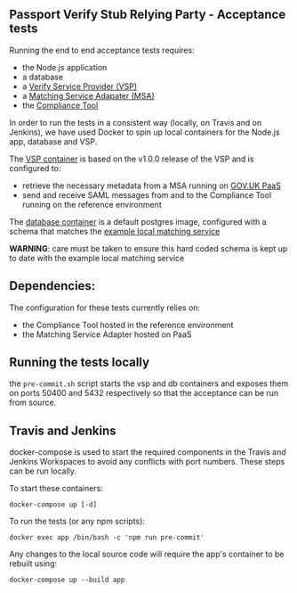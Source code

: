 ## Passport Verify Stub Relying Party - Acceptance tests

Running the end to end acceptance tests requires:

* the Node.js application
* a database
* a [Verify Service Provider (VSP)](https://github.com/alphagov/verify-service-provider)
* a [Matching Service Adapater (MSA)](https://github.com/alphagov/verify-matching-service-adapter)
* the [Compliance Tool](https://verify-compliance-tool-ui.cloudapps.digital/)

In order to run the tests in a consistent way (locally, on Travis and on Jenkins), we have used Docker to spin up local containers for the Node.js app, database and VSP.

The [VSP container](/vsp.Dockerfile) is based on the v1.0.0 release of the VSP and is configured to:

* retrieve the necessary metadata from a MSA running on [GOV.UK PaaS](https://www.cloud.service.gov.uk/)
* send and receive SAML messages from and to the Compliance Tool running on the reference environment

The [database container](/db.Dockerfile) is a default postgres image, configured with a schema
that matches the [example local matching service](http://github.com/alphagov/verify-local-matching-service-example)

**WARNING**: care must be taken to ensure this hard coded schema is kept up to date with the example local matching service

## Dependencies:

The configuration for these tests currently relies on:
* the Compliance Tool hosted in the reference environment
* the Matching Service Adapter hosted on PaaS

## Running the tests locally

the `pre-commit.sh` script starts the vsp and db containers and exposes them on ports 50400 and 5432 respectively
so that the acceptance can be run from source.

## Travis and Jenkins

docker-compose is used to start the required components in the Travis and Jenkins Workspaces to avoid any
conflicts with port numbers.  These steps can be run locally.

To start these containers:
```
docker-compose up [-d]
```

To run the tests (or any npm scripts):
```
docker exec app /bin/bash -c 'npm run pre-commit'
```

Any changes to the local source code will require the app's container to be rebuilt using:
```
docker-compose up --build app
```
